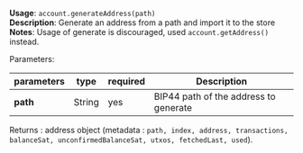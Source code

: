 **Usage**: `account.generateAddress(path)`    
**Description**: Generate an address from a path and import it to the store    
**Notes**: Usage of generate is discouraged, used `account.getAddress()` instead.    

Parameters:   

| parameters        | type   | required       | Description                                          |  
|-------------------|--------|----------------| -----------------------------------------------------|
| **path**          | String | yes            | BIP44 path of the address to generate                |

Returns : address object (metadata : `path, index, address, transactions, balanceSat, unconfirmedBalanceSat, utxos, fetchedLast, used`).
